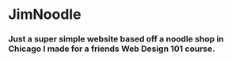 # JimNoodle

### Just a super simple website based off a noodle shop in Chicago I made for a friends Web Design 101 course. 
